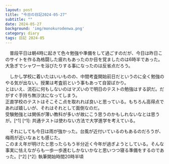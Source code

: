 ```yaml
---
layout: post
title: "今日の日記2024-05-27"
subtitle: ""
date: 2024-05-27
background: 'img/monokurodenwa.png'
category: diary
tags: 日記 2024-05
---
```

<p>&emsp;普段平日は朝4時に起きて色々勉強や準備をして過ごすのだが、今日は昨日このサイトを作る為格闘した疲れもあったのか目を覚ましたのは6時半であった。<br>大急ぎでシャワーを浴びたりする事になったのは反省点だろう。</p>
<p>&emsp;しかし学校に着いたはいいものの、中間考査開始前日だというのに全く勉強のやる気が出ない。授業は考査前という事もあって自習ばかり。<br>とはいえ、流石に何もしないのはマズいので明日のテストの勉強はする訳だ。だがすぐ手持ち無沙汰になってしまう。<br>正直学校のテストはそこそこ点を取れれば良いと思っている。もちろん高得点であれば嬉しいが、それはそれとして面倒なのだ。<br>受験勉強とは関係が薄い教科が多いが故にこう思うのかもしれないなとは思うが。[^1]
[^1]: 共通テストは使わない方法で大学進学を考えている。</p>
<p>&emsp;それにしても今日は雨が強かった。台風が近付いているのもあるのだろうが、梅雨が近いなぁとも感じた。<br>このまえ年が明けたと思ったらもう半分近く今年が過ぎようとしている。そんな事実に怯えながらも一歩一歩進むしかないかなと思いつつ寝る準備をするのであった。[^2]
[^2]: 執筆開始時間20時半頃</p>